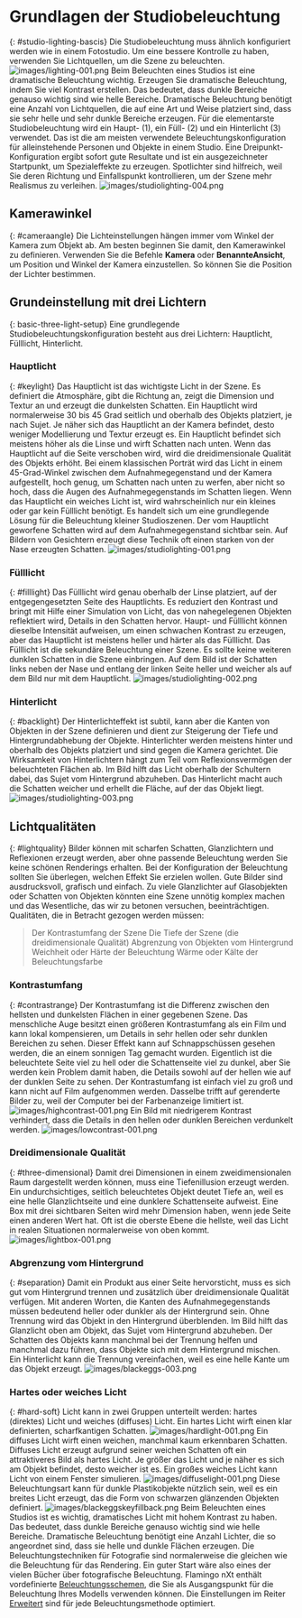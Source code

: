 ---
---
<!-- TODO: Make sure to update this page and get working in the guides section of the documentation. -->

# Grundlagen der Studiobeleuchtung
{: #studio-lighting-bascis}
Die Studiobeleuchtung muss ähnlich konfiguriert werden wie in einem Fotostudio. Um eine bessere Kontrolle zu haben, verwenden Sie Lichtquellen, um die Szene zu beleuchten.
![images/lighting-001.png](images/lighting-001.png)
Beim Beleuchten eines Studios ist eine dramatische Beleuchtung wichtig. Erzeugen Sie dramatische Beleuchtung, indem Sie viel Kontrast erstellen. Das bedeutet, dass dunkle Bereiche genauso wichtig sind wie helle Bereiche. Dramatische Beleuchtung benötigt eine Anzahl von Lichtquellen, die auf eine Art und Weise platziert sind, dass sie sehr helle und sehr dunkle Bereiche erzeugen.
Für die elementarste Studiobeleuchtung wird ein Haupt- (1), ein Füll- (2) und ein Hinterlicht (3) verwendet. Das ist die am meisten verwendete Beleuchtungskonfiguration für alleinstehende Personen und Objekte in einem Studio. Eine Dreipunkt-Konfiguration ergibt sofort gute Resultate und ist ein ausgezeichneter Startpunkt, um Spezialeffekte zu erzeugen. Spotlichter sind hilfreich, weil Sie deren Richtung und Einfallspunkt kontrollieren, um der Szene mehr Realismus zu verleihen.
![images/studiolighting-004.png](images/studiolighting-004.png)

## Kamerawinkel
{: #cameraangle}
Die Lichteinstellungen hängen immer vom Winkel der Kamera zum Objekt ab. Am besten beginnen Sie damit, den Kamerawinkel zu definieren. Verwenden Sie die Befehle **Kamera** oder **BenannteAnsicht**, um Position und Winkel der Kamera einzustellen. So können Sie die Position der Lichter bestimmen.

## Grundeinstellung mit drei Lichtern
{: basic-three-light-setup}
Eine grundlegende Studiobeleuchtungskonfiguration besteht aus drei Lichtern: Hauptlicht, Fülllicht, Hinterlicht.

### Hauptlicht
{: #keylight}
Das Hauptlicht ist das wichtigste Licht in der Szene. Es definiert die Atmosphäre, gibt die Richtung an, zeigt die Dimension und Textur an und erzeugt die dunkelsten Schatten. Ein Hauptlicht wird normalerweise 30 bis 45 Grad seitlich und oberhalb des Objekts platziert, je nach Sujet.
Je näher sich das Hauptlicht an der Kamera befindet, desto weniger Modellierung und Textur erzeugt es. Ein Hauptlicht befindet sich meistens höher als die Linse und wirft Schatten nach unten. Wenn das Hauptlicht auf die Seite verschoben wird, wird die dreidimensionale Qualität des Objekts erhöht. Bei einem klassischen Porträt wird das Licht in einem 45-Grad-Winkel zwischen dem Aufnahmegegenstand und der Kamera aufgestellt, hoch genug, um Schatten nach unten zu werfen, aber nicht so hoch, dass die Augen des Aufnahmegegenstands im Schatten liegen.
Wenn das Hauptlicht ein weiches Licht ist, wird wahrscheinlich nur ein kleines oder gar kein Fülllicht benötigt. Es handelt sich um eine grundlegende Lösung für die Beleuchtung kleiner Studioszenen.
Der vom Hauptlicht geworfene Schatten wird auf dem Aufnahmegegenstand sichtbar sein. Auf Bildern von Gesichtern erzeugt diese Technik oft einen starken von der Nase erzeugten Schatten.
![images/studiolighting-001.png](images/studiolighting-001.png)

### Fülllicht
{: #filllight}
Das Fülllicht wird genau oberhalb der Linse platziert, auf der entgegengesetzten Seite des Hauptlichts. Es reduziert den Kontrast und bringt mit Hilfe einer Simulation von Licht, das von nahegelegenen Objekten reflektiert wird, Details in den Schatten hervor. Haupt- und Fülllicht können dieselbe Intensität aufweisen, um einen schwachen Kontrast zu erzeugen, aber das Hauptlicht ist meistens heller und härter als das Fülllicht. Das Fülllicht ist die sekundäre Beleuchtung einer Szene. Es sollte keine weiteren dunklen Schatten in die Szene einbringen.
Auf dem Bild ist der Schatten links neben der Nase und entlang der linken Seite heller und weicher als auf dem Bild nur mit dem Hauptlicht.
![images/studiolighting-002.png](images/studiolighting-002.png)

### Hinterlicht
{: #backlight}
Der Hinterlichteffekt ist subtil, kann aber die Kanten von Objekten in der Szene definieren und dient zur Steigerung der Tiefe und Hintergrundabhebung der Objekte. Hinterlichter werden meistens hinter und oberhalb des Objekts platziert und sind gegen die Kamera gerichtet.
Die Wirksamkeit von Hinterlichtern hängt zum Teil vom Reflexionsvermögen der beleuchteten Flächen ab.
Im Bild hilft das Licht oberhalb der Schultern dabei, das Sujet vom Hintergrund abzuheben. Das Hinterlicht macht auch die Schatten weicher und erhellt die Fläche, auf der das Objekt liegt.
![images/studiolighting-003.png](images/studiolighting-003.png)

## Lichtqualitäten
{: #lightquality}
Bilder können mit scharfen Schatten, Glanzlichtern und Reflexionen erzeugt werden, aber ohne passende Beleuchtung werden Sie keine schönen Renderings erhalten. Bei der Konfiguration der Beleuchtung sollten Sie überlegen, welchen Effekt Sie erzielen wollen. Gute Bilder sind ausdrucksvoll, grafisch und einfach. Zu viele Glanzlichter auf Glasobjekten oder Schatten von Objekten könnten eine Szene unnötig komplex machen und das Wesentliche, das wir zu betonen versuchen, beeinträchtigen.
Qualitäten, die in Betracht gezogen werden müssen:

>Der Kontrastumfang der Szene
>Die Tiefe der Szene (die dreidimensionale Qualität)
>Abgrenzung von Objekten vom Hintergrund
>Weichheit oder Härte der Beleuchtung
>Wärme oder Kälte der Beleuchtungsfarbe

### Kontrastumfang
{: #contrastrange}
Der Kontrastumfang ist die Differenz zwischen den hellsten und dunkelsten Flächen in einer gegebenen Szene. Das menschliche Auge besitzt einen größeren Kontrastumfang als ein Film und kann lokal kompensieren, um Details in sehr hellen oder sehr dunklen Bereichen zu sehen. Dieser Effekt kann auf Schnappschüssen gesehen werden, die an einem sonnigen Tag gemacht wurden.
Eigentlich ist die beleuchtete Seite viel zu hell oder die Schattenseite viel zu dunkel, aber Sie werden kein Problem damit haben, die Details sowohl auf der hellen wie auf der dunklen Seite zu sehen. Der Kontrastumfang ist einfach viel zu groß und kann nicht auf Film aufgenommen werden. Dasselbe trifft auf gerenderte Bilder zu, weil der Computer bei der Farbenanzeige limitiert ist.
![images/highcontrast-001.png](images/highcontrast-001.png)
Ein Bild mit niedrigerem Kontrast verhindert, dass die Details in den hellen oder dunklen Bereichen verdunkelt werden.
![images/lowcontrast-001.png](images/lowcontrast-001.png)

### Dreidimensionale Qualität
{: #three-dimensional}
Damit drei Dimensionen in einem zweidimensionalen Raum dargestellt werden können, muss eine Tiefenillusion erzeugt werden. Ein undurchsichtiges, seitlich beleuchtetes Objekt deutet Tiefe an, weil es eine helle Glanzlichtseite und eine dunklere Schattenseite aufweist. Eine Box mit drei sichtbaren Seiten wird mehr Dimension haben, wenn jede Seite einen anderen Wert hat. Oft ist die oberste Ebene die hellste, weil das Licht in realen Situationen normalerweise von oben kommt.
![images/lightbox-001.png](images/lightbox-001.png)

### Abgrenzung vom Hintergrund
{: #separation}
Damit ein Produkt aus einer Seite hervorsticht, muss es sich gut vom Hintergrund trennen und zusätzlich über dreidimensionale Qualität verfügen. Mit anderen Worten, die Kanten des Aufnahmegegenstands müssen bedeutend heller oder dunkler als der Hintergrund sein. Ohne Trennung wird das Objekt in den Hintergrund überblenden.
Im Bild hilft das Glanzlicht oben am Objekt, das Sujet vom Hintergrund abzuheben.
Der Schatten des Objekts kann manchmal bei der Trennung helfen und manchmal dazu führen, dass Objekte sich mit dem Hintergrund mischen. Ein Hinterlicht kann die Trennung vereinfachen, weil es eine helle Kante um das Objekt erzeugt.
![images/blackeggs-003.png](images/blackeggs-003.png)

### Hartes oder weiches Licht
{: #hard-soft}
Licht kann in zwei Gruppen unterteilt werden: hartes (direktes) Licht und weiches (diffuses) Licht.
Ein hartes Licht wirft einen klar definierten, scharfkantigen Schatten.
![images/hardlight-001.png](images/hardlight-001.png)
Ein diffuses Licht wirft einen weichen, manchmal kaum erkennbaren Schatten.
Diffuses Licht erzeugt aufgrund seiner weichen Schatten oft ein attraktiveres Bild als hartes Licht. Je größer das Licht und je näher es sich am Objekt befindet, desto weicher ist es. Ein großes weiches Licht kann Licht von einem Fenster simulieren.
![images/diffuselight-001.png](images/diffuselight-001.png)
Diese Beleuchtungsart kann für dunkle Plastikobjekte nützlich sein, weil es ein breites Licht erzeugt, das die Form von schwarzen glänzenden Objekten definiert.
![images/blackeggskeyfillback.png](images/blackeggskeyfillback.png)
Beim Beleuchten eines Studios ist es wichtig, dramatisches Licht mit hohem Kontrast zu haben. Das bedeutet, dass dunkle Bereiche genauso wichtig sind wie helle Bereiche. Dramatische Beleuchtung benötigt eine Anzahl Lichter, die so angeordnet sind, dass sie helle und dunkle Flächen erzeugen.
Die Beleuchtungstechniken für Fotografie sind normalerweise die gleichen wie die Beleuchtung für das Rendering. Ein guter Start wäre also eines der vielen Bücher über fotografische Beleuchtung.
Flamingo nXt enthält vordefinierte [Beleuchtungsschemen](lighting-tab.html#lighting-presets), die Sie als Ausgangspunkt für die Beleuchtung Ihres Modells verwenden können. Die Einstellungen im Reiter [Erweitert](lighting-advanced-tab.html) sind für jede Beleuchtungsmethode optimiert.